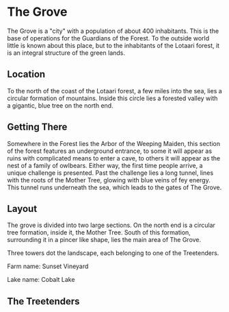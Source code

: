 # The Grove

The Grove is a "city" with a population of about 400 inhabitants. This is the base of operations for the Guardians of the Forest. To the outside world little is known about this place, but to the inhabitants of the Lotaari forest, it is an integral structure of the green lands.

## Location

To the north of the coast of the Lotaari forest, a few miles into the sea, lies a circular formation of mountains. Inside this circle lies a forested valley with a gigantic, blue tree on the north end.

## Getting There

Somewhere in the Forest lies the Arbor of the Weeping Maiden, this section of the forest features an underground entrance, to some it will appear as ruins with complicated means to enter a cave, to others it will appear as the nest of a family of owlbears. Either way, the first time people arrive, a unique challenge is presented. Past the challenge lies a long tunnel, lines with the roots of the Mother Tree, glowing with blue veins of fey energy. This tunnel runs underneath the sea, which leads to the gates of The Grove.

## Layout

The grove is divided into two large sections. On the north end is a circular tree formation, inside it, the Mother Tree. South of this formation, surrounding it in a pincer like shape, lies the main area of The Grove.

Three towers dot the landscape, each belonging to one of the Treetenders.

Farm name: Sunset Vineyard

Lake name: Cobalt Lake

## The Treetenders